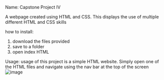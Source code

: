 Name: Capstone Project IV 

A webpage created using HTML and CSS. This displays the use of multiple different HTML and CSS skills 

how to install:
1. download the files provided
2. save to a folder
3. open index HTML

Usage:
usage of this project is a simple HTML website. Simply open one of the HTML files and navigate using the nav bar at the top of the screen
![image](https://user-images.githubusercontent.com/124823358/217649781-43f3514a-b193-4617-b0f1-3618de600e0d.png)

